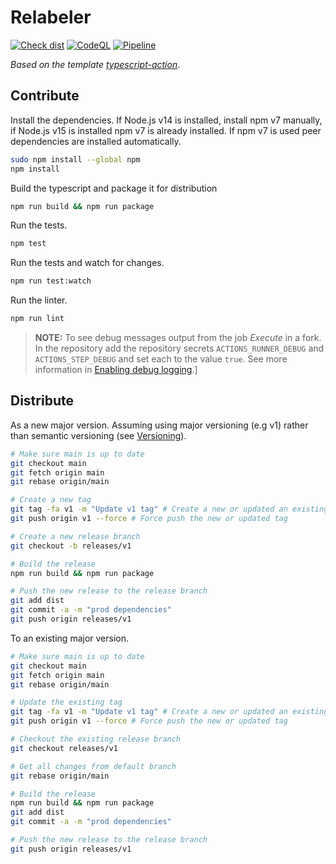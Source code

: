 # Relabeler

[![Check dist](https://github.com/johlju/relabeler-action/actions/workflows/check-dist.yml/badge.svg?branch=main)](https://github.com/johlju/relabeler-action/actions/workflows/check-dist.yml)
[![CodeQL](https://github.com/johlju/relabeler-action/actions/workflows/codeql-analysis.yml/badge.svg?branch=main)](https://github.com/johlju/relabeler-action/actions/workflows/codeql-analysis.yml)
[![Pipeline](https://github.com/johlju/relabeler-action/actions/workflows/pipeline.yml/badge.svg?branch=main)](https://github.com/johlju/relabeler-action/actions/workflows/pipeline.yml)

_Based on the template [typescript-action](https://github.com/actions/typescript-action)_.

## Contribute

Install the dependencies. If Node.js v14 is installed, install npm v7 manually,
if Node.js v15 is installed npm v7 is already installed. If npm v7 is
used peer dependencies are installed automatically.

```bash
sudo npm install --global npm
npm install
```

Build the typescript and package it for distribution

```bash
npm run build && npm run package
```

Run the tests.

```bash
npm test
```

Run the tests and watch for changes.

```bash
npm run test:watch
```

Run the linter.

```bash
npm run lint
```

>**NOTE:** To see debug messages output from the job _Execute_ in a fork.
>In the repository add the repository secrets `ACTIONS_RUNNER_DEBUG` and
>`ACTIONS_STEP_DEBUG` and set each to the value `true`. See more information
>in [Enabling debug logging](https://docs.github.com/en/free-pro-team@latest/actions/managing-workflow-runs/enabling-debug-logging).]

## Distribute

As a new major version. Assuming using major versioning (e.g v1) rather
than semantic versioning (see [Versioning](https://github.com/actions/toolkit/blob/master/docs/action-versioning.md)).

```bash
# Make sure main is up to date
git checkout main
git fetch origin main
git rebase origin/main

# Create a new tag
git tag -fa v1 -m "Update v1 tag" # Create a new or updated an existing tag
git push origin v1 --force # Force push the new or updated tag

# Create a new release branch
git checkout -b releases/v1

# Build the release
npm run build && npm run package

# Push the new release to the release branch
git add dist
git commit -a -m "prod dependencies"
git push origin releases/v1
```

To an existing major version.

```bash
# Make sure main is up to date
git checkout main
git fetch origin main
git rebase origin/main

# Update the existing tag
git tag -fa v1 -m "Update v1 tag" # Create a new or updated an existing tag
git push origin v1 --force # Force push the new or updated tag

# Checkout the existing release branch
git checkout releases/v1

# Get all changes from default branch
git rebase origin/main

# Build the release
npm run build && npm run package
git add dist
git commit -a -m "prod dependencies"

# Push the new release to the release branch
git push origin releases/v1
```
